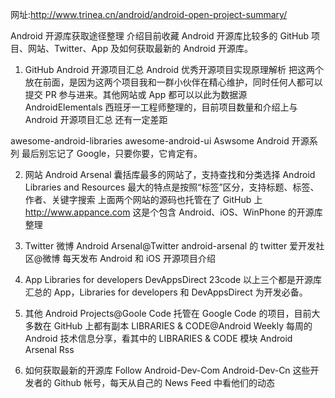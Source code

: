
网址:http://www.trinea.cn/android/android-open-project-summary/

Android 开源库获取途径整理
介绍目前收藏 Android 开源库比较多的 GitHub 项目、网站、Twitter、App 及如何获取最新的 Android 开源库。
1. GitHub
Android 开源项目汇总
Android 优秀开源项目实现原理解析
把这两个放在前面，是因为这两个项目我和一群小伙伴在精心维护，同时任何人都可以提交 PR 参与进来。其他网站或 App 都可以以此为数据源
AndroidElementals
西班牙一工程师整理的，目前项目数量和介绍上与 Android 开源项目汇总 还有一定差距
 
awesome-android-libraries
awesome-android-ui
Aswsome Android 开源系列
最后别忘记了 Google，只要你要，它肯定有。
 
2. 网站
Android Arsenal
囊括库最多的网站了，支持查找和分类选择
Android Libraries and Resources
最大的特点是按照“标签”区分，支持标题、标签、作者、关键字搜索
上面两个网站的源码也托管在了 GitHub 上
http://www.appance.com
这是个包含 Android、iOS、WinPhone 的开源库整理
 
3. Twitter 微博
Android Arsenal@Twitter android-arsenal 的 twitter
爱开发社区@微博 每天发布 Android 和 iOS 开源项目介绍
 
4. App
Libraries for developers
DevAppsDirect
23code 以上三个都是开源库汇总的 App，Libraries for developers 和 DevAppsDirect 为开发必备。
 
5. 其他
Android Projects@Goole Code
托管在 Google Code 的项目，目前大多数在 GitHub 上都有副本
LIBRARIES & CODE@Android Weekly
每周的 Android 技术信息分享，看其中的 LIBRARIES & CODE 模块
Android Arsenal Rss
 
6. 如何获取最新的开源库
Follow Android-Dev-Com Android-Dev-Cn 这些开发者的 Github 帐号，每天从自己的 News Feed 中看他们的动态
 
